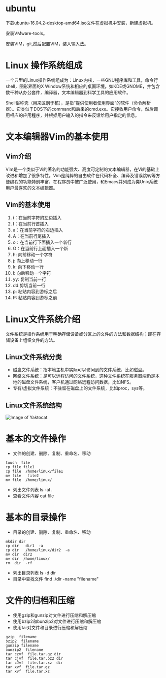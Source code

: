 
# ubuntu
下载ubuntu-16.04.2-desktop-amd64.iso文件在虚拟机中安装，新建虚拟机。

安装VMware-tools。

安装VIM，git,然后配置VIM，装入输入法。

# Linux 操作系统组成
一个典型的Linux操作系统组成为：Linux内核，一些GNU程序库和工具，命令行shell，图形界面的X Window系统和相应的桌面环境，如KDE或GNOME，并包含数千种从办公套件，编译器，文本编辑器到科学工具的应用软件。

Shell俗称壳（用来区别于核），是指“提供使用者使用界面”的软件（命令解析器）。它类似于DOS下的command和后来的cmd.exe。它接收用户命令，然后调用相应的应用程序，并根据用户输入的指令来反馈给用户指定的信息。
# 文本编辑器Vim的基本使用
## Vim介绍
Vim是一个类似于Vi的著名的功能强大、高度可定制的文本编辑器，在Vi的基础上改进和增加了很多特性。Vim是纯粹的自由软件在代码补全、编译及错误跳转等方便编程的功能特别丰富，在程序员中被广泛使用，和Emacs并列成为类Unix系统用户最喜欢的文本编辑器。
## Vim的基本使用
1. i：在当前字符的左边插入
1. I：在当前行首插入
1. a：在当前字符的右边插入
1. A：在当前行尾插入
1. o：在当前行下面插入一个新行
1. O：在当前行上面插入一个新
1. h: 向前移动一个字符
1. j: 向上移动一行
1. k: 向下移动一行
1. l: 向后移动一个字符
1. yy: 复制当前一行
1. dd:剪切当前一行
1. p: 粘贴内容到游标之后
1. P: 粘贴内容到游标之前

# Linux文件系统介绍

文件系统是操作系统用于明确存储设备或分区上的文件的方法和数据结构；即在存储设备上组织文件的方法。

## Linux文件系统分类

- 磁盘文件系统：指本地主机中实际可以访问到的文件系统，比如磁盘。
- 网络文件系统：是可以远程访问的文件系统，这种文件系统在服务器端仍是本地的磁盘文件系统，客户机通过网络远程访问数据，比如NFS。
- 专有/虚拟文件系统：不驻留在磁盘上的文件系统，比如proc，sys等。

## Linux文件系统结构
![Image of Yaktocat](https://nts.newbieol.com/static/k6/mySQL/class-002/img/linux_fs.jpg)

# 基本的文件操作

* 文件的创建、删除、复制、重命名、移动
```
touch  file
cp file file1
cp file  /home/linux/file1
mv file   file2
mv file  /home/linux/
```
* 列出文件列表
ls -al  .
* 查看文件内容
cat  file
# 基本的目录操作
* 目录的创建、删除、复制、重命名、移动
```
mkdir dir
cp dir   dir1  -a
cp dir   /home/linux/dir2  -a
mv dir  dir2
mv dir  /home/linux/
rm  dir  -rf
```
* 列出目录列表
ls -d  dir 
* 目录中查找文件
find  ./dir  -name  "filename"
# 文件的归档和压缩
* 使用gzip和gunzip对文件进行压缩和解压缩
* 使用bzip2和bunzip2对文件进行压缩和解压缩
* 使用tar对文件和目录进行压缩和解压缩
```
gzip  filename
bzip2  filename
gunzip filename
bunzip2  filename
tar czvf  file.tar.gz dir
tar cjvf  file.tar.bz2 dir
tar cJvf  file.tar.xz  dir
tar xvf  file.tar.gz
tar xvf  file.tar.xz
```


